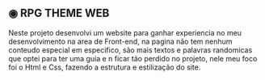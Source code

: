  ## ◉ RPG THEME WEB
 <p>Neste projeto desenvolvi um website para ganhar experiencia no meu desenvolvimento na area de Front-end, na pagina não tem nenhum conteudo especial em especifico, são mais textos e palavras randomicas que optei para ter uma guia e n ficar tão perdido no projeto, nele meu foco foi o Html e Css, fazendo a estrutura e estilização do site.   </p>
